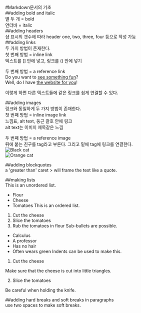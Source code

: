 #Markdown문서의 기초  
##adding bold and italic  
별 두 개 = bold  
언더바 = italic  
##adding headers  
샵 표시의 갯수에 따라 header one, two, three, four 등으로 작성 가능  
##adding links  
두 가지 방법이 존재한다.  
첫 번째 방법 = inline link  
텍스트를 [] 안에 넣고, 링크를 () 안에 넣기  

두 번째 방법 = a reference link  
Do you want to [see something fun][a fun place]?  
Well, do I have [the website for you][another fun place]!  

[a fun place]: www.zombo.com
[another fun place]: www.stumbleupon.com
이렇게 하면 다른 텍스트들에 같은 링크를 쉽게 연결할 수 있다.  

##adding images  
링크와 동일하게 두 가지 방법이 존재한다.  
첫 번째 방법 = inline image link  
느낌표, alt text, 둥근 괄호 안에 링크  
alt text는 이미지 제목같은 느낌  

두 번째 방법 = a reference image  
뒤에 붙는 친구를 tag라고 부른다. 그리고 밑에 tag에 링크를 연결한다.  
![Black cat][Black]  
![Orange cat][Orange]

[Black]: https://upload.wikimedia.org/wikipedia/commons/a/a3/81_INF_DIV_SSI.jpg
[Orange]: http://icons.iconarchive.com/icons/google/noto-emoji-animals-nature/256/22221-cat-icon.png

##adding blockquotes  
a 'greater than' caret > will frame the text like a quote.  

##making lists  
This is an unordered list.  
* Flour
* Cheese
* Tomatoes
This is an ordered list.  
1. Cut the cheese
2. Slice the tomatoes
3. Rub the tomatoes in flour
Sub-bullets are possible.  
* Calculus
 *  A professor
 *  Has no hair
 *  Often wears green
Indents can be used to make this.  
1. Cut the cheese

 Make sure that the cheese is cut into little triangles.

2. Slice the tomatoes

 Be careful when holding the knife.

##adding hard breaks and soft breaks in paragraphs  
use two spaces to make soft breaks.

